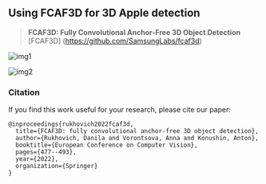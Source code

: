 ## Using FCAF3D for 3D Apple detection

> **FCAF3D: Fully Convolutional Anchor-Free 3D Object Detection**<br>
> [FCAF3D] (https://github.com/SamsungLabs/fcaf3d)


![img1](https://github.com/joshiaLee/3D_Object_Detection/assets/93809073/2278455e-af2a-416b-93c7-c0b2be09e397)

![img2](https://github.com/joshiaLee/3D_Object_Detection/assets/93809073/fec2029b-e151-4a7a-908a-75ddd79a407f)



### Citation

If you find this work useful for your research, please cite our paper:
```
@inproceedings{rukhovich2022fcaf3d,
  title={FCAF3D: fully convolutional anchor-free 3D object detection},
  author={Rukhovich, Danila and Vorontsova, Anna and Konushin, Anton},
  booktitle={European Conference on Computer Vision},
  pages={477--493},
  year={2022},
  organization={Springer}
}
```
